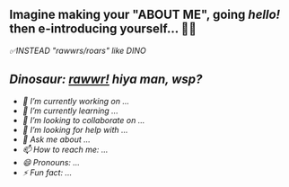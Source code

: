 <h2 class="lead">
        Imagine making your "ABOUT ME", going <em>hello!</em> then e-introducing yourself... 🤦‍♀️
      </h2>

<i>✅INSTEAD "rawwrs/roars" like DINO </i>

## <em>Dinosaur: **[rawwr!](https://github.com/rawwr-cmd)** hiya man, wsp?<em>


- 🔭 I’m currently working on ...
- 🌱 I’m currently learning ...
- 👯 I’m looking to collaborate on ...
- 🤔 I’m looking for help with ...
- 💬 Ask me about ...
- 📫 How to reach me: ...
- 😄 Pronouns: ...
- ⚡ Fun fact: ...


